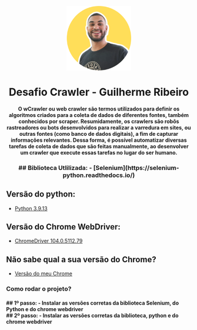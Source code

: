<div align="center">
<img src="https://github.com/guilhermerm99/desafio-crawler/blob/main/eu.png" width="175px">
</div>
<h1 align="center">Desafio Crawler - Guilherme Ribeiro</h1>
<h4 align="center">O wCrawler ou web crawler são termos utilizados para definir os algoritmos criados para a coleta de dados de diferentes fontes, também conhecidos por scraper. Resumidamente, os crawlers são robôs rastreadores ou bots desenvolvidos para realizar a varredura em sites, ou outras fontes (como banco de dados digitais), a fim de capturar informações relevantes. Dessa forma, é possível automatizar diversas tarefas de coleta de dados que são feitas manualmente, ao desenvolver um crawler que execute essas tarefas no lugar do ser humano.</h4>

<h3 align="center">
## Biblioteca Utlilizada:
- [Selenium](https://selenium-python.readthedocs.io/)

## Versão do python:
- [Python 3.9.13](https://www.python.org/downloads/release/python-3913/)

## Versão do Chrome WebDriver:
- [ChromeDriver 104.0.5112.79](https://chromedriver.chromium.org/downloads)
 
## Não sabe qual a sua versão do Chrome?
- [Versão do meu Chrome](chrome://settings/help)

</h3>

<h3 align="left">Como rodar o projeto?</h4>
<h4 align="left">
## 1º passo:
  - Instalar as versões corretas da biblioteca Selenium, do Python e do chrome webdriver <br>
## 2º passo:
  - Instalar as versões corretas da biblioteca, python e do chrome webdriver
</h3>


